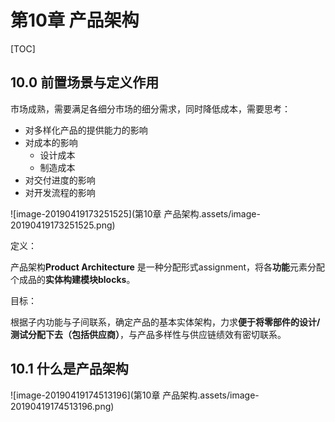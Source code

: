 # 第10章 产品架构

[TOC]

## 10.0 前置场景与定义作用

市场成熟，需要满足各细分市场的细分需求，同时降低成本，需要思考：

- 对多样化产品的提供能力的影响
- 对成本的影响
  - 设计成本
  - 制造成本
- 对交付进度的影响
- 对开发流程的影响

![image-20190419173251525](第10章 产品架构.assets/image-20190419173251525.png)

定义：

产品架构**Product Architecture** 是一种分配形式assignment，将各**功能**元素分配个成品的**实体构建模块blocks**。

目标：

根据子内功能与子间联系，确定产品的基本实体架构，力求**便于将零部件的设计/测试分配下去（包括供应商）**，与产品多样性与供应链绩效有密切联系。

## 10.1 什么是产品架构





![image-20190419174513196](第10章 产品架构.assets/image-20190419174513196.png)

